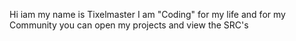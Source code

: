 Hi iam my name is Tixelmaster
I am "Coding" for my life and for 
my Community you can open my projects and 
view the SRC's
